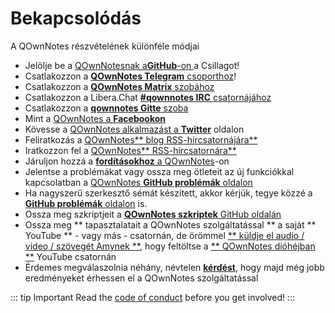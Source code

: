 # Bekapcsolódás

A QOwnNotes részvételének különféle módjai

- Jelölje be a [QOwnNotesnak a**GitHub**-on ](https://github.com/pbek/QOwnNotes) a Csillagot!
- Csatlakozzon a [**QOwnNotes Telegram** csoporthoz](https://t.me/QOwnNotes)!
- Csatlakozzon a [**QOwnNotes Matrix** szobához](https://app.element.io/#/room/#qownnotes:matrix.org)
- Csatlakozzon a Libera.Chat [**#qownnotes IRC** csatornájához](https://web.libera.chat/#qownnotes)
- Csatlakozzon a [**qownnotes Gitte** szoba](https://gitter.im/qownnotes/qownnotes)
- Mint a [QOwnNotes a **Facebookon**](https://www.facebook.com/QOwnNotes/)
- Kövesse a [QOwnNotes alkalmazást a **Twitter**](https://twitter.com/QOwnNotes) oldalon
- Feliratkozás a [QOwnNotes** blog RSS-hírcsatornájára**](https://feeds.feedburner.com/QOwnNotesBlog)
- Iratkozzon fel a [QOwnNotes** RSS-hírcsatornára**](https://feeds.feedburner.com/QOwnNotesReleases)
- Járuljon hozzá a [**fordításokhoz** a QOwnNotes](translation.md)-on
- Jelentse a problémákat vagy ossza meg ötleteit az új funkciókkal kapcsolatban a [QOwnNotes **GitHub problémák** oldalon](https://github.com/pbek/QOwnNotes/issues)
- Ha nagyszerű szerkesztő sémát készített, akkor kérjük, tegye közzé a [**GitHub problémák** oldalon](https://github.com/pbek/QOwnNotes/issues) is.
- Ossza meg szkriptjeit a [**QOwnNotes szkriptek** GitHub oldalán](https://github.com/qownnotes/scripts)
- Ossza meg ** tapasztalatait a QOwnNotes szolgáltatással ** a saját ** YouTube ** - vagy más - csatornán, de örömmel [** küldje el audio / video / szövegét Amynek **](mailto:amydoralang@aol.de), hogy feltöltse a [** QOwnNotes dióhéjban **](https://www.youtube.com/channel/UC6Xpk_B1MFfvhBCsH_MrOEw/videos) YouTube csatornán
- Érdemes megválaszolnia néhány, névtelen [**kérdést**](https://freeonlinesurveys.com/s/nA8t17k8), hogy majd még jobb eredményeket érhessen el a QOwnNotes szolgáltatással

::: tip Important
Read the [code of conduct](./code-of-conduct.md) before you get involved!
:::

